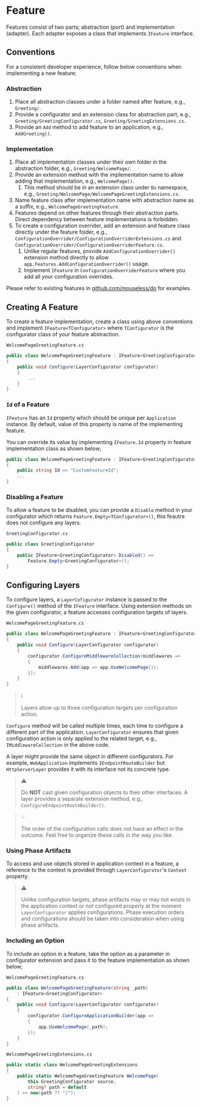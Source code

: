 # Feature

Features consist of two parts; abstraction (port) and implementation (adapter).
Each adapter exposes a class that implements `IFeature` interface.

## Conventions

For a consistent developer experience, follow below conventions when
implementing a new feature;

### Abstraction

1. Place all abstraction classes under a folder named after feature, e.g.,
   `Greeting/`.
1. Provide a configurator and an extension class for abstraction part, e.g.,
   `Greeting/GreetingConfigurator.cs`, `Greeting/GreetingExtensions.cs`.
1. Provide an `Add` method to add feature to an application, e.g.,
   `AddGreeting()`.

### Implementation

1. Place all implementation classes under their own folder in the abstraction
   folder, e.g., `Greeting/WelcomePage/`.
1. Provide an extension method with the implementation name to allow adding
   that implementation, e.g., `WelcomePage()`.
   1. This method should be in an extension class under `Do` namespace, e.g.,
      `Greeting/WelcomePage/WelcomePageGreetingExtensions.cs`.
1. Name feature class after implementation name with abstraction name as a
   suffix, e.g., `WelcomePageGreetingFeature`.
1. Features depend on other features through their abstraction parts. Direct
   dependency between feature implementations is forbidden.
1. To create a configuration overrider, add an extension and feature class
   directly under the feature folder, e.g.,
   `ConfigurationOverrider/ConfigurationOverriderExtensions.cs` and
   `ConfigurationOverrider/ConfigurationOverriderFeature.cs`.
    1. Unlike regular features, provide `AddConfigurationOverrider()` extension
       method directly to allow `app.Features.AddConfigurationOverrider()`
       usage.
    1. Implement `IFeature` in `ConfigurationOverriderFeature` where you add
       all your configuration overrides.

Please refer to existing features in [github.com/mouseless/do][] for examples.

## Creating A Feature

To create a feature implementation, create a class using above conventions and
implement `IFeature<TConfigurator>` where `TConfigurator` is the configurator
class of your feature abstraction.

`WelcomePageGreetingFeature.cs`
```csharp
public class WelcomePageGreetingFeature : IFeature<GreetingConfigurator>
{
    public void Configure(LayerConfigurator configurator)
    {
        ...
    }
}
```

### `Id` of a Feature

`IFeature` has an `Id` property which should be unique per `Application`
instance. By default, value of this property is name of the implementing
feature.

You can override its value by implementing `IFeature.Id` property in feature
implementation class as shown below;

```csharp
public class WelcomePageGreetingFeature : IFeature<GreetingConfigurator>
{
    public string Id => "CustomFeatureId";
    ...
}
```

### Disabling a Feature

To allow a feature to be disabled, you can provide a `Disable` method in your
configurator which returns `Feature.Empty<TConfigurator>()`, this feautre does
not configure any layers.

`GreetingConfigurator.cs`
```csharp
public class GreetingConfigurator
{
    public IFeature<GreetingConfigurator> Disabled() =>
        Feature.Empty<GreetingConfigurator>();
}
```

## Configuring Layers

To configure layers, a `LayerCofigurator` instance is passed to the
`Configure()` method of the `IFeature` interface. Using extension methods on
the given configurator, a feature accesses configuration targets of layers.

`WelcomePageGreetingFeature.cs`
```csharp
public class WelcomePageGreetingFeature : IFeature<GreetingConfigurator>
{
    public void Configure(LayerConfigurator configurator)
    {
        configurator.ConfigureMiddlewareCollection(middlewares =>
        {
            middlewares.Add(app => app.UseWelcomePage());
        });
    }
}
```

> :information_source:
>
> Layers allow up to three configuration targets per configuration action.

`Configure` method will be called multiple times, each time to configure a
different part of the application. `LayerConfigurator` ensures that given
configuration action is only applied to the related target, e.g.,
`IMiddlewareCollection` in the above code.

A layer might provide the same object in different configurators. For example,
`WebApplication` implements `IEndpointRouteBuilder` but `HttpServerLayer`
provides it with its interface not its concrete type.

> :warning:
>
> Do __NOT__ cast given configuration objects to their other interfaces. A
> layer provides a separate extension method, e.g.,
> `ConfigureEndpointRouteBuilder()`.

> :bulb:
>
> The order of the configuration calls does not have an effect in the outcome.
> Feel free to organize these calls in the way you like.

### Using Phase Artifacts

To access and use objects stored in application context in a feature, a 
reference to the context is provided through `LayerConfigurator`'s `Context` 
property. 

> :warning:
>
> Unlike configuration targets, phase artifacts may or may not exists in the 
> application context or not configured properly at the moment 
> `LayerConfigurator` applies configurations. Phase execution orders and 
> configurations should be taken into consideration when using phase artifacts.

### Including an Option

To include an option in a feature, take the option as a parameter in
configurator extension and pass it to the feature implementation as shown
below;

`WelcomePageGreetingFeature.cs`
```csharp
public class WelcomePageGreetingFeature(string _path)
    : IFeature<GreetingConfigurator>
{
    public void Configure(LayerConfigurator configurator)
    {
        configurator.ConfigureApplicationBuilder(app =>
        {
            app.UseWelcomePage(_path);
        });
    }
}
```

`WelcomePageGreetingExtensions.cs`
```csharp
public static class WelcomePageGreetingExtensions
{
    public static WelcomePageGreetingFeature WelcomePage(
        this GreetingConfigurator source,
        string? path = default
    ) => new(path ?? "/");
}
```

[github.com/mouseless/do]:https://github.com/mouseless/do
